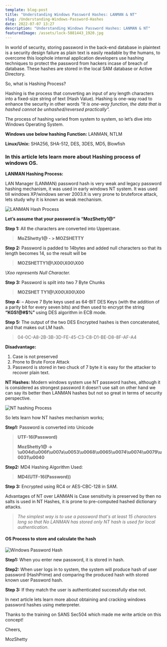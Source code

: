 ```yaml
---
template: blog-post
title: "Understanding Windows Password Hashes: LANMAN & NT"
slug: /Understanding-Windows-Password-Hashes
date: 2022-07-07 13:27
description: "Understanding Windows Password Hashes: LANMAN & NT"
featuredImage: /assets/lock-5881443_1920.jpg
---
```

In world of security, storing password in the back-end database in plaintext is a security design failure as plain text is easily readable by the humans, to overcome this loophole internal application developers use hashing techniques to protect the password from hackers incase of breach of database. These hashes are stored in the local SAM database or Active Directory.

So, what is Hashing Process?

Hashing is the process that converting an input of any length characters into a fixed-size string of text (Hash Value). Hashing is one-way road to enhance the security in other words *“It is one-way function, the data that is hashed cannot be unhashed/reversed practically”.*

The process of hashing varied from system to system, so let’s dive into Windows Operating System.

**Windows use below hashing Function:** LANMAN, NTLM

**Linux/Unix:**
SHA256,
SHA-512,
DES,
3DES,
MD5,
Blowfish

### In this article lets learn more about Hashing process of windows OS.

**LANMAN Hashing Process:**

LAN Manager (LANMAN) password hash is very weak and legacy password hashing mechanism, it was used in early windows NT system. It was used till windows XP/windows server 2003.It is very prone to bruteforce attack, lets study why it is known as weak mechanism.

![LANMAN Hash Process](/assets/13.png "LANMAN Hash Process")

**Let’s assume that your password is “MozShetty1@”**

**Step 1:** All the characters are converted into Uppercase.

> **MoZShetty1@ - > MOZSHETTY**

**Step 2:** Password is padded to 14bytes and added null characters so that its length becomes 14, so the result will be 

> **MOZSHETTY1@\X00\X00\X00**

*\Xoo represents Null Character.*

**Step 3:** Password is spilt into two 7 Byte Chunks

> **MOZSHET   TY1@\X00\X00\X00**	

**Step 4:** – Above 7 Byte keys used as 64-BIT DES Keys (with the addition of a parity bit for every seven bits) and then used to encrypt the string **“KGS!@#$%”** using DES algorithm in ECB mode.

**Step 5:** The output of the two DES Encrypted hashes is then concatenated, and that makes out LM hash.

> 04-0C-A8-2B-3B-3D-FE-45-C3-C8-D1-BE-D8-8F-AF-A4

**Disadvantage:**

1. Case is not preserved
2. Prone to Brute Force Attack
3. Password is stored in two chuck of 7 byte it is easy for the attacker to recover plain text.

**NT Hashes:**
Modern windows system use NT password hashes, although it is considered as strongest password it doesn’t use salt on other hand we can say its better then LANMAN hashes but not so great in terms of security perspective.

![NT hashing Process](/assets/14.png "NT hashing Process")

So lets learn how NT hashes mechanism works;

**Step1:** Password is converted into Unicode

> **UTF-16(Password)**
>
> **MozShetty1@ -> \u004d\u006f\u007a\u0053\u0068\u0065\u0074\u0074\u0079\u0031\u0040**

**Step2:** MD4 Hashing Algorithm Used:

> **MD4(UTF-16(Password))**

**Step 3:** Encrypted using RC4 or AES-CBC-128 in SAM.

Advantages of NT over LANMAN is Case sensitivity is preserved by then no salts is used in NT Hashes, it is prone to pre-computed hashed dictionary attacks.

> *The simplest way is to use a password that's at least 15 characters long so that No LANMAN has stored only NT hash is used for local authentication.*

#### OS Process to store and calculate the hash

![Windows Password Hash](/assets/12.png "Windows Password Hash")

**Step1:** When you enter new password, it is stored in hash.

**Step2:** When user logs in to system, the system will produce hash of user password (HashPrime) and comparing the produced hash with stored known user Password hash.

**Step 3:** If they match the user is authenticated successfully else not.

In next article lets learn more about obtaining and cracking windows password hashes using meterpreter.

Thanks to the training on SANS Sec504 which made me write article on this concept!

Cheers,

MozShetty